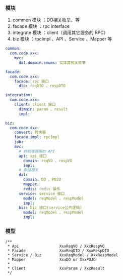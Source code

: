 ### 模块

1. common 模块 ：DO相关枚举、等
2. facade 模块 ：rpc interface
3. integrate 模块 ：client（调用其它服务的 RPC）
4. biz 模块 ：rpcImpl 、API 、Service 、Mapper 等

``` yaml
common:
  com.code.xxx:
    mvc:
      dal.domain.enums: 实体类相关枚举

facade:
  com.code.xxx:
    facade: rpc 接口
      dto: reqDTO 、respDTO

integration:
  com.code.xxx:
    client: client 接口
      dimain: param 、result
      impl:

biz:
  com.code.xxx:
    convert: 转换器
    facade.impl: rpcImpl
    job: 
    mvc:
      # 供前端调用的 API
      api: api 接口
        domain: reqVO 、respVO
        impl: 
      # 存储相关
      dal:
        domain: DO 、POJO
        mapper: 
        redis: redis 操作
      service: service 接口
        model: reqModel 、respModel
        impl: 
      biz: biz 接口(service公共逻辑)
        model: reqModel 、respModel
        impl:
```

### 模型

```
/**
 * Api                  XxxReqVO / XxxRespVO
 * Facade               XxxReqDTO / XxxRespDTO
 * Service / Biz        XxxReqModel / XxxRespModel
 * Mapper               XxxDO or XxxPOJO
 * 
 * Client               XxxParam / XxxResult
 */
```